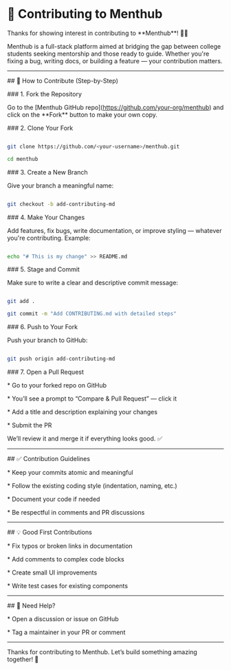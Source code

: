 # 🤝  Contributing to Menthub



Thanks for showing interest in contributing to \*\*Menthub\*\*! 🧠💡



Menthub is a full-stack platform aimed at bridging the gap between college students seeking mentorship and those ready to guide. Whether you're fixing a bug, writing docs, or building a feature — your contribution matters.



---



\## 🚀 How to Contribute (Step-by-Step)



\### 1. Fork the Repository



Go to the \[Menthub GitHub repo](https://github.com/your-org/menthub) and click on the \*\*Fork\*\* button to make your own copy.



\### 2. Clone Your Fork



```bash

git clone https://github.com/<your-username>/menthub.git

cd menthub

```



\### 3. Create a New Branch



Give your branch a meaningful name:



```bash

git checkout -b add-contributing-md

```



\### 4. Make Your Changes



Add features, fix bugs, write documentation, or improve styling — whatever you're contributing. Example:



```bash

echo "# This is my change" >> README.md

```



\### 5. Stage and Commit



Make sure to write a clear and descriptive commit message:



```bash

git add .

git commit -m "Add CONTRIBUTING.md with detailed steps"

```



\### 6. Push to Your Fork



Push your branch to GitHub:



```bash

git push origin add-contributing-md

```



\### 7. Open a Pull Request



\* Go to your forked repo on GitHub

\* You’ll see a prompt to “Compare \& Pull Request” — click it

\* Add a title and description explaining your changes

\* Submit the PR



We’ll review it and merge it if everything looks good. ✅



---



\## ✅ Contribution Guidelines



\* Keep your commits atomic and meaningful

\* Follow the existing coding style (indentation, naming, etc.)

\* Document your code if needed

\* Be respectful in comments and PR discussions



---



\## 💡 Good First Contributions



\* Fix typos or broken links in documentation

\* Add comments to complex code blocks

\* Create small UI improvements

\* Write test cases for existing components



---



\## 📢 Need Help?



\* Open a discussion or issue on GitHub

\* Tag a maintainer in your PR or comment



---



Thanks for contributing to Menthub. Let’s build something amazing together! 💜



